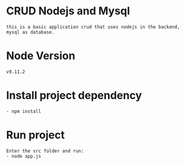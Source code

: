 # CRUD Nodejs and Mysql
    this is a basic application crud that uses nodejs in the backend, mysql as database.

# Node Version
    v9.11.2

# Install project dependency
    - npm install
 
# Run project
    Enter the src folder and run: 
    - node app.js

